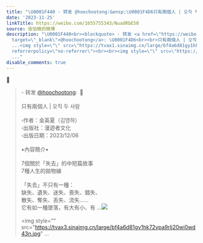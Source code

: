 ```yaml
---
title: "\U0001F440 - 转发 @hoochootong:&ensp;\U0001F4D6只有兩個人 | 오직 두 사람▫️作者：金英夏（김영하）▫️出版社：漫遊者文化▫️出版日期：2023/12/06▪️內容簡介▪️7..."
date: '2023-11-25'
linkTitle: https://weibo.com/1655755343/NuadRbE50
source: 张怡微的微博
description: "\U0001F440<br><blockquote> - 转发 <a href=\"https://weibo.com/3209325953\"
  target=\"_blank\">@hoochootong</a>: \U0001F4D6<br><br>只有兩個人 | 오직 두 사람<br><br>▫️作者：金英夏（김영하）<br>▫️出版社：漫遊者文化<br>▫️出版日期：2023/12/06<br><br>▪️內容簡介▪️<br><br>7個關於「失去」的中短篇故事<br>7種人生的拋物線<br><br>「失去」不只有一種：<br>缺失、遺失、迷失、喪失、錯失、<br>散失、奪失、丟失、流失……<br>它有如一種墜落，有大有小、有
  ...<img style=\"\" src=\"https://tvax1.sinaimg.cn/large/bf4a6d81gy1hk72vqsxsvj22c02c07wh.jpg\"
  referrerpolicy=\"no-referrer\"><br><br><img style=\"\" src=\"https://tvax3.sinaimg.cn/large/bf4a6d81gy1hk72vpa9rlj20wi0wd43n.jpg\"
  ..."
disable_comments: true
---
```

👀<br><blockquote> - 转发 <a href="https://weibo.com/3209325953" target="_blank">@hoochootong</a>: 📖<br><br>只有兩個人 | 오직 두 사람<br><br>▫️作者：金英夏（김영하）<br>▫️出版社：漫遊者文化<br>▫️出版日期：2023/12/06<br><br>▪️內容簡介▪️<br><br>7個關於「失去」的中短篇故事<br>7種人生的拋物線<br><br>「失去」不只有一種：<br>缺失、遺失、迷失、喪失、錯失、<br>散失、奪失、丟失、流失……<br>它有如一種墜落，有大有小、有 ...<img style="" src="https://tvax1.sinaimg.cn/large/bf4a6d81gy1hk72vqsxsvj22c02c07wh.jpg" referrerpolicy="no-referrer"><br><br><img style="" src="https://tvax3.sinaimg.cn/large/bf4a6d81gy1hk72vpa9rlj20wi0wd43n.jpg" ...